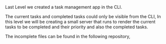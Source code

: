 Last Level we created a task management app in the CLI.

The current tasks and completed tasks could only be visible from the CLI, In this level we will be creating a small server that runs to render the current tasks to be completed and their priority and also the completed tasks.

The incomplete files can be found in the following repository,
